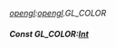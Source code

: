 _[opengl](../../modules/opengl/opengl-module.md):[opengl](../../modules/opengl/opengl-module.md).GL\_COLOR_
##### Const GL\_COLOR:[Int](../../modules/wonkey/wonkey-types-int.md)
